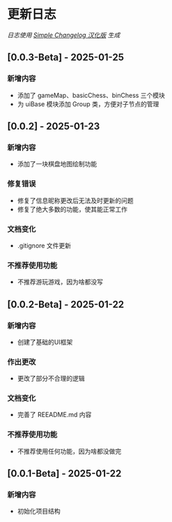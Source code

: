 # 更新日志

*日志使用 [Simple Changelog 汉化版](https://github.com/NiButCrazy/simple-changelog-Chinese) 生成*

## [0.0.3-Beta] - 2025-01-25
### 新增内容
- 添加了 gameMap、basicChess、binChess 三个模块
- 为 uiBase 模块添加 Group 类，方便对子节点的管理


## [0.0.2] - 2025-01-23
### 新增内容
- 添加了一块棋盘地图绘制功能

### 修复错误
- 修复了信息昵称更改后无法及时更新的问题
- 修复了绝大多数的功能，使其能正常工作

### 文档变化
- .gitignore 文件更新

### 不推荐使用功能
- 不推荐游玩游戏，因为啥都没写


## [0.0.2-Beta] - 2025-01-22
### 新增内容
- 创建了基础的UI框架

### 作出更改
- 更改了部分不合理的逻辑

### 文档变化
- 完善了 REEADME.md 内容

### 不推荐使用功能
- 不推荐使用任何功能，因为啥都没做完


## [0.0.1-Beta] - 2025-01-22
### 新增内容
- 初始化项目结构